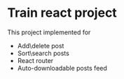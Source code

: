 # Train react project
This project implemented for
- Add\delete post
- Sort\search posts
- React router
- Auto-downloadable posts feed
